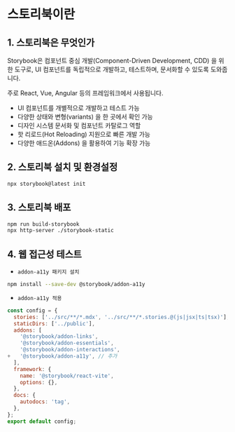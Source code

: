 # 스토리북이란

## 1. 스토리북은 무엇인가

Storybook은 컴포넌트 중심 개발(Component-Driven Development, CDD) 을 위한 도구로, UI 컴포넌트를 독립적으로 개발하고, 테스트하며, 문서화할 수 있도록 도와줍니다.

주로 React, Vue, Angular 등의 프레임워크에서 사용됩니다.

 - UI 컴포넌트를 개별적으로 개발하고 테스트 가능
 - 다양한 상태와 변형(variants) 을 한 곳에서 확인 가능
 - 디자인 시스템 문서화 및 컴포넌트 카탈로그 역할
 - 핫 리로드(Hot Reloading) 지원으로 빠른 개발 가능
 - 다양한 애드온(Addons) 을 활용하여 기능 확장 가능

## 2. 스토리북 설치 및 환경설정

```bash
npx storybook@latest init
```

## 3. 스토리북 배포

```bash
npm run build-storybook
npx http-server ./storybook-static
```

## 4. 웹 접근성 테스트

 - `addon-a11y 패키지 설치`
```bash
npm install --save-dev @storybook/addon-a11y
```

 - `addon-a11y 적용`
```javascript
const config = {
  stories: ['../src/**/*.mdx', '../src/**/*.stories.@(js|jsx|ts|tsx)'],
  staticDirs: ['../public'],
  addons: [
    '@storybook/addon-links',
    '@storybook/addon-essentials',
    '@storybook/addon-interactions',
+   '@storybook/addon-a11y', // 추가
  ],
  framework: {
    name: '@storybook/react-vite',
    options: {},
  },
  docs: {
    autodocs: 'tag',
  },
};
export default config;
```
